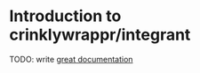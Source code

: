 # Introduction to crinklywrappr/integrant

TODO: write [great documentation](http://jacobian.org/writing/what-to-write/)
